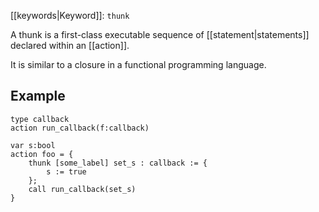 [[keywords|Keyword]]: `thunk`

A thunk is a first-class executable sequence of [[statement|statements]] declared within an [[action]].

It is similar to a closure in a functional programming language.

## Example

```
type callback
action run_callback(f:callback)

var s:bool
action foo = {
    thunk [some_label] set_s : callback := {
        s := true
    };
    call run_callback(set_s)
}
```